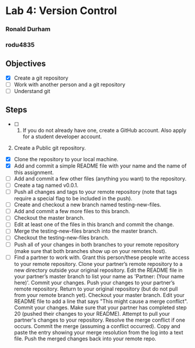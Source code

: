 # Lab 4: Version Control

### Ronald Durham
### rodu4835

## Objectives
 - [x] Create a git repository
 - [ ] Work with another person and a git repository
 - [ ] Understand git

## Steps
 - [ ] 1. If you do not already have one, create a GitHub account. Also apply for a student developer account.
2. Create a Public git repository.
 - [x] Clone the repository to your local machine.
 - [x] Add and commit a simple README file with your name and the name of this assignment. 
 - [ ] Add and commit a few other files (anything you want) to the repository. 
 - [ ] Create a tag named v0.0.1.
 - [ ] Push all changes and tags to your remote repository (note that tags require a special flag to be included in the push).
 - [ ] Create and checkout a new branch named testing-new-files.
 - [ ] Add and commit a few more files to this branch.
 - [ ] Checkout the master branch.
 - [ ] Edit at least one of the files in this branch and commit the change.
 - [ ] Merge the testing-new-files branch into the master branch.
 - [ ] Checkout the testing-new-files branch.
 - [ ] Push all of your changes in both branches to your remote repository (make sure that both branches show up on your remotes host).
 - [ ] Find a partner to work with.
Grant this person/these people write access to your remote repository.
Clone your partner’s remote repository to a new directory outside your original repository.
Edit the README file in your partner’s master branch to list your name as 'Partner: (Your name here)'.
Commit your changes.
Push your changes to your partner’s remote repository.
Return to your original repository (but do not pull from your remote branch yet).
Checkout your master branch.
Edit your README file to add a line that says "This might cause a merge conflict".
Commit your changes.
Make sure that your partner has completed step 20 (pushed their changes to your README).
Attempt to pull your partner's changes to your repository.
Resolve the merge conflict if one occurs.
Commit the merge (assuming a conflict occurred).
Copy and paste the entry showing your merge resolution from the log into a text file.
Push the merged changes back into your remote repo.
